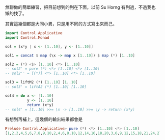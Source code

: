 <!--
.. link: 
.. description: 
.. tags: all, haskell, practice
.. date: 2015/06/02 22:18:16
.. title: [Haskell Practice] List 10 x 10 results
.. slug: 20150602_haskell-practice-list-10-x-10-results
-->

無聊做的簡單練習，把目前想到的列在下面，以前 Su Horng 有列過，不過我也懶的找了。

其實這幾個都是大同小異，只是用不同的方式寫出來而己。

```haskell
import Control.Applicative
import Control.Monad

sol = [x*y | x <- [1..10], y <- [1..10]]

sol1 = concat $ map (\x -> map x [1..10]) $ map (*) [1..10] 

sol2 = (*) <$> [1..10] <*> [1..10]  
-- sol2' = pure (*) <*> [1..10] <*> [1..10]
-- sol2'' = [(*)] <*> [1..10] <*> [1..10] 

sol3 = liftM2 (*) [1..10] [1..10]
-- sol3' = liftA2 (*) [1..10] [1..10]

sol4 = do x <- [1..10]
          y <- [1..10]
          return (x*y)
-- sol4' = [1..10] >>= \x -> [1..10] >>= \y -> return (x*y)
```

有想到再補上。這幾個的輸出結果都會是

```haskell
Prelude Control.Applicative> pure (*) <*> [1..10] <*> [1..10]
[1,2,3,4,5,6,7,8,9,10,2,4,6,8,10,12,14,16,18,20,3,6,9,12,15,18,21,24,27,30,4,8,12,16,20,24,28,32,36,40,5,10,15,20,25,30,35,40,45,50,6,12,18,24,30,36,42,48,54,60,7,14,21,28,35,42,49,56,63,70,8,16,24,32,40,48,56,64,72,80,9,18,27,36,45,54,63,72,81,90,10,20,30,40,50,60,70,80,90,100]
```

